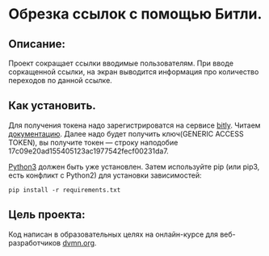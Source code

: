 # Обрезка ссылок с помощью Битли. #

## Описание:
Проект сокращает ссылки вводимые пользователям. При вводе соркащенной ссылки, на экран
выводится информация про количество переходов по данной ссылке.

## Как установить.
Для получения токена надо зарегистрироватся на сервисе [bitly](https://bitly.com).
Читаем [документацию](https://dev.bitly.com/get_started.html). Далее надо будет получить ключ(GENERIC ACCESS TOKEN),
вы получите токен — строку наподобие 17c09e20ad155405123ac1977542fecf00231da7.

[Python3](https://www.python.org/download/releases/3.0/) должен быть уже установлен. Затем используйте pip (или pip3, есть конфликт с Python2)
для установки зависимостей:
```
pip install -r requirements.txt
```
## Цель проекта:
Код написан в образовательных целях на онлайн-курсе для веб-разработчиков [dvmn.org](https://dvmn.org/modules/).
